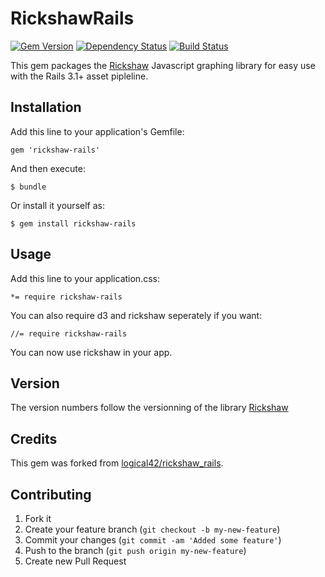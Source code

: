 # RickshawRails

[![Gem Version](https://badge.fury.io/rb/rickshaw-rails.svg)](http://badge.fury.io/rb/rickshaw-rails) [![Dependency Status](https://gemnasium.com/GRoguelon/rickshaw-rails.svg)](https://gemnasium.com/GRoguelon/rickshaw-rails) [![Build Status](https://travis-ci.org/GRoguelon/rickshaw-rails.svg?branch=master)](https://travis-ci.org/GRoguelon/rickshaw-rails)

This gem packages the [Rickshaw](http://code.shutterstock.com/rickshaw/)
Javascript graphing library for easy use with the Rails 3.1+ asset pipleline.

## Installation

Add this line to your application's Gemfile:

    gem 'rickshaw-rails'

And then execute:

    $ bundle

Or install it yourself as:

    $ gem install rickshaw-rails

## Usage

Add this line to your application.css:

    *= require rickshaw-rails

You can also require d3 and rickshaw seperately if you want:

    //= require rickshaw-rails

You can now use rickshaw in your app.

## Version

The version numbers follow the versionning of the library [Rickshaw](http://code.shutterstock.com/rickshaw/)

## Credits

This gem was forked from [logical42/rickshaw_rails](https://github.com/logical42/rickshaw_rails).

## Contributing

1. Fork it
2. Create your feature branch (`git checkout -b my-new-feature`)
3. Commit your changes (`git commit -am 'Added some feature'`)
4. Push to the branch (`git push origin my-new-feature`)
5. Create new Pull Request
